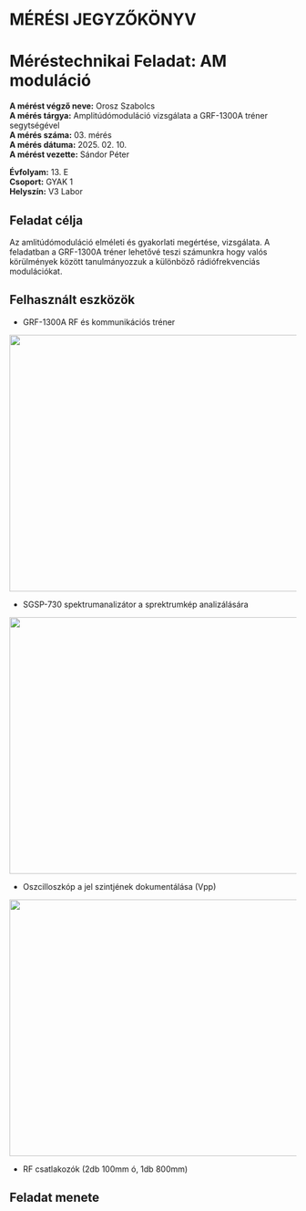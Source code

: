 # MÉRÉSI JEGYZŐKÖNYV   
# Méréstechnikai Feladat: AM moduláció     

**A mérést végző neve:** Orosz Szabolcs  
**A mérés tárgya:**   Amplitúdómoduláció vizsgálata a GRF-1300A tréner segytségével   
**A mérés száma:** 03. mérés    
**A mérés dátuma:** 2025. 02. 10.    
**A mérést vezette:** Sándor Péter    

**Évfolyam:** 13. E  
**Csoport:** GYAK 1   
**Helyszín:** V3 Labor  

## Feladat célja  
Az amlitúdómoduláció elméleti és gyakorlati megértése, vizsgálata. A feladatban a GRF-1300A tréner lehetővé teszi számunkra hogy valós körülmények között tanulmányozzuk a különböző rádiófrekvenciás modulációkat.   

## Felhasznált eszközök  

- GRF-1300A RF és kommunikációs tréner   
<img src="https://github.com/user-attachments/assets/5e5bd55e-ed30-420f-baea-2ec80518b9e6" width="700" height="450">  

- SGSP-730 spektrumanalizátor a sprektrumkép analizálására  
<img src="https://github.com/user-attachments/assets/5ab7d7a6-8a7a-4621-bd9f-c9256793a1e0" width="700" height="450">   

- Oszcilloszkóp a jel szintjének dokumentálása (Vpp)
<img src="https://github.com/user-attachments/assets/96c4bf16-b858-4524-9d90-8d6bdc9318f2" width="700" height="450">  

- RF csatlakozók  (2db 100mm ó, 1db 800mm)   

## Feladat menete  
